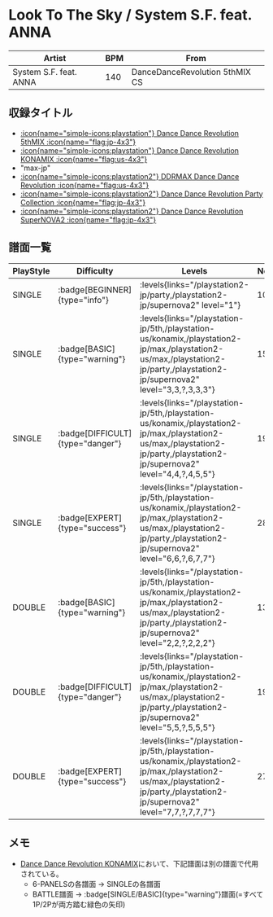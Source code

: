 # Look To The Sky / System S.F. feat. ANNA

|Artist|BPM|From|
|------|---|----|
|System S.F. feat. ANNA|140|DanceDanceRevolution 5thMIX CS|

## 収録タイトル

- [:icon{name="simple-icons:playstation"} Dance Dance Revolution 5thMIX :icon{name="flag:jp-4x3"}](/playstation-jp/5th)
- [:icon{name="simple-icons:playstation"} Dance Dance Revolution KONAMIX :icon{name="flag:us-4x3"}](/playstation-us/konamix)
- "max-jp"
- [:icon{name="simple-icons:playstation2"} DDRMAX Dance Dance Revolution :icon{name="flag:us-4x3"}](/playstation2-us/max)
- [:icon{name="simple-icons:playstation2"} Dance Dance Revolution Party Collection :icon{name="flag:jp-4x3"}](/playstation2-jp/party)
- [:icon{name="simple-icons:playstation2"} Dance Dance Revolution SuperNOVA2 :icon{name="flag:jp-4x3"}](/playstation2-jp/supernova2)

## 譜面一覧

|PlayStyle|Difficulty|Levels|Notes|Movie|
|---------|----------|------|-----|-----|
|SINGLE| :badge[BEGINNER]{type="info"}| :levels{links="/playstation2-jp/party,/playstation2-jp/supernova2" level="1"}|100/0||
|SINGLE| :badge[BASIC]{type="warning"}| :levels{links="/playstation-jp/5th,/playstation-us/konamix,/playstation2-jp/max,/playstation2-us/max,/playstation2-jp/party,/playstation2-jp/supernova2" level="3,3,?,3,3,3"}|153/0||
|SINGLE| :badge[DIFFICULT]{type="danger"}| :levels{links="/playstation-jp/5th,/playstation-us/konamix,/playstation2-jp/max,/playstation2-us/max,/playstation2-jp/party,/playstation2-jp/supernova2" level="4,4,?,4,5,5"}|195/0||
|SINGLE| :badge[EXPERT]{type="success"}| :levels{links="/playstation-jp/5th,/playstation-us/konamix,/playstation2-jp/max,/playstation2-us/max,/playstation2-jp/party,/playstation2-jp/supernova2" level="6,6,?,6,7,7"}|287/0||
|DOUBLE| :badge[BASIC]{type="warning"}| :levels{links="/playstation-jp/5th,/playstation-us/konamix,/playstation2-jp/max,/playstation2-us/max,/playstation2-jp/party,/playstation2-jp/supernova2" level="2,2,?,2,2,2"}|136/0||
|DOUBLE| :badge[DIFFICULT]{type="danger"}| :levels{links="/playstation-jp/5th,/playstation-us/konamix,/playstation2-jp/max,/playstation2-us/max,/playstation2-jp/party,/playstation2-jp/supernova2" level="5,5,?,5,5,5"}|194/0||
|DOUBLE| :badge[EXPERT]{type="success"}| :levels{links="/playstation-jp/5th,/playstation-us/konamix,/playstation2-jp/max,/playstation2-us/max,/playstation2-jp/party,/playstation2-jp/supernova2" level="7,7,?,7,7,7"}|278/0||

## メモ

- [Dance Dance Revolution KONAMIX](/playstation-us/konamix)において、下記譜面は別の譜面で代用されている。
  - 6-PANELSの各譜面 → SINGLEの各譜面
  - BATTLE譜面 → :badge[SINGLE/BASIC]{type="warning"}譜面(=すべて1P/2Pが両方踏む緑色の矢印)
